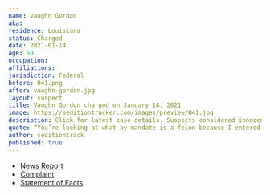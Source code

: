 ```yaml
---
name: Vaughn Gordon
aka:
residence: Louisiana
status: Charged
date: 2021-01-14
age: 50
occupation:
affiliations:
jurisdiction: Federal
before: 041.png
after: vaughn-gordon.jpg
layout: suspect
title: Vaughn Gordon charged on January 14, 2021
image: https://seditiontracker.com/images/preview/041.jpg
description: Click for latest case details. Suspects considered innocent until proven guilty.
quote: “You’re looking at what by mandate is a felon because I entered into the Capitol during the riot,” Gordon told the gathered crowd. “I say riot because that’s what it was.”
author: seditiontrack
published: true
---
```


- [News Report](https://www.theadvocate.com/acadiana/news/article_489d5514-56b3-11eb-bbbb-2b9a6a6e6984.html)
- [Complaint](https://www.justice.gov/opa/page/file/1354986/download)
- [Statement of Facts](https://www.justice.gov/opa/page/file/1354991/download)